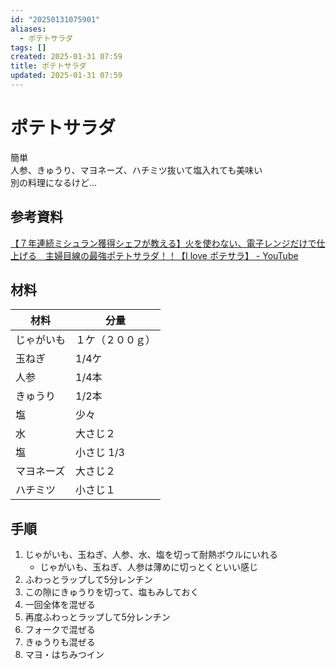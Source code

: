 ```yaml
---
id: "20250131075901"
aliases:
  - ポテトサラダ
tags: []
created: 2025-01-31 07:59
title: ポテトサラダ
updated: 2025-01-31 07:59
---
```


# ポテトサラダ

簡単  
人参、きゅうり、マヨネーズ、ハチミツ抜いて塩入れても美味い  
別の料理になるけど...

## 参考資料

[【７年連続ミシュラン獲得シェフが教える】火を使わない、電子レンジだけで仕上げる　主婦目線の最強ポテトサラダ！！【I love ポテサラ】 - YouTube](https://www.youtube.com/watch?v=3gXmdD0Nju4)
## 材料

|材料      |分量            |
|----------|----------------|
|じゃがいも|１ケ（２００ｇ）|
|玉ねぎ    |1/4ケ           |
|人参      |1/4本           |
|きゅうり  |1/2本           |
|塩        |少々            |
|水        |大さじ２        |
|塩        |小さじ 1/3      |
|マヨネーズ|大さじ２        |
|ハチミツ  |小さじ１        |

## 手順

1. じゃがいも、玉ねぎ、人参、水、塩を切って耐熱ボウルにいれる
    - じゃがいも、玉ねぎ、人参は薄めに切っとくといい感じ
1. ふわっとラップして5分レンチン
1. この隙にきゅうりを切って、塩もみしておく
1. 一回全体を混ぜる
1. 再度ふわっとラップして5分レンチン
1. フォークで混ぜる
1. きゅうりも混ぜる
1. マヨ・はちみつイン

